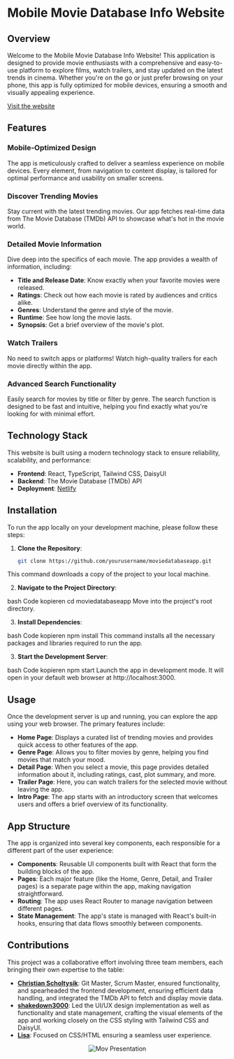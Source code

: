 # Mobile Movie Database Info Website

## Overview

Welcome to the Mobile Movie Database Info Website! This application is designed to provide movie enthusiasts with a comprehensive and easy-to-use platform to explore films, watch trailers, and stay updated on the latest trends in cinema. Whether you're on the go or just prefer browsing on your phone, this app is fully optimized for mobile devices, ensuring a smooth and visually appealing experience.

[Visit the website](https://ourmoviedatabaseapp.netlify.app/)

## Features

### Mobile-Optimized Design

The app is meticulously crafted to deliver a seamless experience on mobile devices. Every element, from navigation to content display, is tailored for optimal performance and usability on smaller screens.

### Discover Trending Movies

Stay current with the latest trending movies. Our app fetches real-time data from The Movie Database (TMDb) API to showcase what's hot in the movie world.

### Detailed Movie Information

Dive deep into the specifics of each movie. The app provides a wealth of information, including:

- **Title and Release Date**: Know exactly when your favorite movies were released.
- **Ratings**: Check out how each movie is rated by audiences and critics alike.
- **Genres**: Understand the genre and style of the movie.
- **Runtime**: See how long the movie lasts.
- **Synopsis**: Get a brief overview of the movie's plot.

### Watch Trailers

No need to switch apps or platforms! Watch high-quality trailers for each movie directly within the app.

### Advanced Search Functionality

Easily search for movies by title or filter by genre. The search function is designed to be fast and intuitive, helping you find exactly what you're looking for with minimal effort.

## Technology Stack

This website is built using a modern technology stack to ensure reliability, scalability, and performance:

- **Frontend**: React, TypeScript, Tailwind CSS, DaisyUI
- **Backend**: The Movie Database (TMDb) API
- **Deployment**: [Netlify](https://ourmoviedatabaseapp.netlify.app/)

## Installation

To run the app locally on your development machine, please follow these steps:

1. **Clone the Repository**:
   ```bash
   git clone https://github.com/yourusername/moviedatabaseapp.git
   ```

This command downloads a copy of the project to your local machine.

2. **Navigate to the Project Directory**:

bash
Code kopieren
cd moviedatabaseapp
Move into the project's root directory.

3. **Install Dependencies**:

bash
Code kopieren
npm install
This command installs all the necessary packages and libraries required to run the app.

3. **Start the Development Server**:

bash
Code kopieren
npm start
Launch the app in development mode. It will open in your default web browser at http://localhost:3000.

## Usage

Once the development server is up and running, you can explore the app using your web browser. The primary features include:

- **Home Page**: Displays a curated list of trending movies and provides quick access to other features of the app.
- **Genre Page**: Allows you to filter movies by genre, helping you find movies that match your mood.
- **Detail Page**: When you select a movie, this page provides detailed information about it, including ratings, cast, plot summary, and more.
- **Trailer Page**: Here, you can watch trailers for the selected movie without leaving the app.
- **Intro Page**: The app starts with an introductory screen that welcomes users and offers a brief overview of its functionality.

## App Structure

The app is organized into several key components, each responsible for a different part of the user experience:

- **Components**: Reusable UI components built with React that form the building blocks of the app.
- **Pages**: Each major feature (like the Home, Genre, Detail, and Trailer pages) is a separate page within the app, making navigation straightforward.
- **Routing**: The app uses React Router to manage navigation between different pages.
- **State Management**: The app's state is managed with React's built-in hooks, ensuring that data flows smoothly between components.

## Contributions

This project was a collaborative effort involving three team members, each bringing their own expertise to the table:

- **[Christian Scholtysik](https://github.com/ChristianScholtysik)**: Git Master, Scrum Master, ensured functionality, and spearheaded the frontend development, ensuring efficient data handling, and integrated the TMDb API to fetch and display movie data.
- **[shakedown3000](https://github.com/shakedown3000)**: Led the UI/UX design implementation as well as functionality and state management, crafting the visual elements of the app and working closely on the CSS styling with Tailwind CSS and DaisyUI.
- **[Lisa](https://github.com/lisayl1688)**: Focused on CSS/HTML ensuring a seamless user experience.

<!-- ![Mov Prentation](./public/MOV%20Presentation.svg) -->

<p align="center">
<img src="./MOV%20Presentation.svg" alt="Mov Presentation" />
</p>

